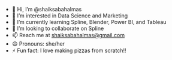 - 👋 Hi, I’m @shaiksabahalmas
- 👀 I’m interested in Data Science and Marketing
- 🌱 I’m currently learning Spline, Blender, Power BI, and Tableau 
- 💞️ I’m looking to collaborate on Spline
- 📫 Reach me at shaiksabahalmas@gmail.com
- 😄 Pronouns: she/her
- ⚡ Fun fact: I love making pizzas from scratch!!

<!---
shaiksabahalmas/shaiksabahalmas is a ✨ special ✨ repository because its `README.md` (this file) appears on your GitHub profile.
You can click the Preview link to take a look at your changes.
--->
